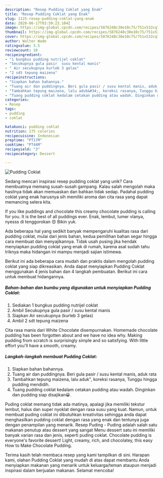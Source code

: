 ```yaml
---
description: "Resep Pudding Coklat yang Enak"
title: "Resep Pudding Coklat yang Enak"
slug: 1125-resep-pudding-coklat-yang-enak
date: 2020-06-17T03:59:23.104Z
image: https://img-global.cpcdn.com/recipes/5876248c38e10c75/751x532cq70/pudding-coklat-foto-resep-utama.jpg
thumbnail: https://img-global.cpcdn.com/recipes/5876248c38e10c75/751x532cq70/pudding-coklat-foto-resep-utama.jpg
cover: https://img-global.cpcdn.com/recipes/5876248c38e10c75/751x532cq70/pudding-coklat-foto-resep-utama.jpg
author: Walter Wade
ratingvalue: 3.5
reviewcount: 10
recipeingredient:
- "1 bungkus pudding nutrijel coklat"
- "Secukupnya gula pasir  susu kental manis"
- " Air secukupnya kurleb 3 gelas"
- "2 sdt tepung maizena"
recipeinstructions:
- "Siapkan bahan bahannya."
- "Tuang air dan puddingnya. Beri gula pasir / susu kental manis, aduk rata"
- "Tambahkan tepung maizena, lalu aduk&#34;, koreksi rasanya, Tunggu hingga pudding mendidih."
- "Tuang pudding coklat kedalam cetakan pudding atau wadah. Dinginkan dan pudding siap disajikan😀."
categories:
- Resep
tags:
- pudding
- coklat

katakunci: pudding coklat 
nutrition: 175 calories
recipecuisine: Indonesian
preptime: "PT17M"
cooktime: "PT44M"
recipeyield: "3"
recipecategory: Dessert

---
```



![Pudding Coklat](https://img-global.cpcdn.com/recipes/5876248c38e10c75/751x532cq70/pudding-coklat-foto-resep-utama.jpg)

Sedang mencari inspirasi resep pudding coklat yang unik? Cara membuatnya memang susah-susah gampang. Kalau salah mengolah maka hasilnya tidak akan memuaskan dan bahkan tidak sedap. Padahal pudding coklat yang enak harusnya sih memiliki aroma dan cita rasa yang dapat memancing selera kita.

If you like puddings and chocolate this creamy chocolate pudding is calling for you. It is the best of all puddings ever. Enak, lembut, lumer vlanya, nyesss di tenggorokan 😍 Bikin yuk.

Ada beberapa hal yang sedikit banyak mempengaruhi kualitas rasa dari pudding coklat, mulai dari jenis bahan, kedua pemilihan bahan segar hingga cara membuat dan menyajikannya. Tidak usah pusing jika hendak menyiapkan pudding coklat yang enak di rumah, karena asal sudah tahu triknya maka hidangan ini mampu menjadi sajian istimewa.


Berikut ini ada beberapa cara mudah dan praktis dalam mengolah pudding coklat yang siap dikreasikan. Anda dapat menyiapkan Pudding Coklat menggunakan 4 jenis bahan dan 4 langkah pembuatan. Berikut ini cara untuk membuat hidangannya.

<!--inarticleads1-->

##### Bahan-bahan dan bumbu yang digunakan untuk menyiapkan Pudding Coklat:

1. Sediakan 1 bungkus pudding nutrijel coklat
1. Ambil Secukupnya gula pasir / susu kental manis
1. Siapkan  Air secukupnya (kurleb 3 gelas)
1. Ambil 2 sdt tepung maizena


Cita rasa manis dari White Chocolate disempurnakan. Homemade chocolate pudding has been forgotten about and we have no idea why. Making pudding from scratch is surprisingly simple and so satisfying. With little effort you&#39;ll have a smooth, creamy. 

<!--inarticleads2-->

##### Langkah-langkah membuat Pudding Coklat:

1. Siapkan bahan bahannya.
1. Tuang air dan puddingnya. Beri gula pasir / susu kental manis, aduk rata
1. Tambahkan tepung maizena, lalu aduk&#34;, koreksi rasanya, Tunggu hingga pudding mendidih.
1. Tuang pudding coklat kedalam cetakan pudding atau wadah. Dinginkan dan pudding siap disajikan😀.


Puding coklat memang tidak ada matinya, apalagi jika memiliki tekstur lembut, halus dan super nyoklat dengan rasa susu yang kuat. Namun, untuk membuat puding coklat ini dibutuhkan kreativitas sehingga anda dapat menghasilkan pudding coklat dengan rasa yang enak dan tentunya juga dengan penampilan yang menarik. Resep Puding - Puding adalah salah satu makanan penutup atau dessert yang sangat Menu dessert satu ini memiliki banyak varian rasa dan jenis, seperti puding coklat. Chocolate pudding is everyone&#39;s favorite dessert! Light, creamy, rich, and chocolatey, this easy How to Make Chocolate Pudding. 

Terima kasih telah membaca resep yang kami tampilkan di sini. Harapan kami, olahan Pudding Coklat yang mudah di atas dapat membantu Anda menyiapkan makanan yang menarik untuk keluarga/teman ataupun menjadi inspirasi dalam berjualan makanan. Selamat mencoba!
